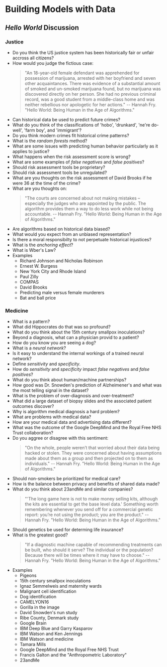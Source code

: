 # Building Models with Data

## *Hello World* Discussion

### Justice

- Do you think the US justice system has been historically fair or unfair accross all citizens?
- How would you judge the fictious case:
  > "An 18-year-old female defendant was apprehended for possession of
  > marijuana, arrested with her boyfriend and seven other acquaintances. There was
  > evidence of a substantial amount of smoked and un-smoked marijuana found, but
  > no marijuana was discovered directly on her person. She had no previous
  > criminal record, was a good student from a middle-class home and was neither
  > rebellious nor apologetic for her actions." -- Hannah Fry. "Hello World:
  > Being Human in the Age of Algorithms."
- Can historical data be used to predict future crimes?
- What do you think of the classifications of 'hobo', 'drunkard', 'ne're
  do-well', 'farm boy', and 'immigrant'?
- Do you think modern crimes fit historical crime patterns?
- What is the *random forests* method?
- What are some issues with predicting human behavior particularly as it applies to justice?
- What happens when the risk assessment score is wrong?
- What are some examples of *false negatives* and *false positives*?
- Should risk assessment tools be proprietary?
- Should risk assessment tools be unregulated?
- What are you thoughts on the risk assessment of David Brooks if he were 36 at
  the time of the crime?
- What are you thoughts on:
  > "The courts are concerned about not making mistakes – especially the judges
  > who are appointed by the public. The algorithm provides them a way to do less
  > work while not being accountable. -- Hannah Fry. "Hello World: Being Human
  > in the Age of Algorithms."
- Are algorithms based on historical data biased?
- What would you expect from an unbiased representation?
- Is there a moral responsibilty to not perpetuate historical injustices?
- What is the *anchoring effect*?
- What is Wber's Law?
- Examples
  - Richard Johnson and Nicholas Robinson
  - Ernest W. Burgess
  - New York City and Rhode Island
  - Paul Zilly
  - COMPAS
  - David Brooks
  - Predicting male versus female murderers
  - Bat and ball price

### Medicine

- What is a pattern?
- What did Hippocrates do that was so profound?
- What do you think about the 15th century smallpox inoculations?
- Beyond a diagnosis, what can a physician provid to a patient?
- How do you know you are seeing a dog?
- What is a *neural network*?
- Is it easy to understand the internal workings of a trained neural network?
- Define *sensitivity* and *specificity*.
- How do *sensitivity* and *specificity* impact *false negatives* and *false
  positives*?
- What do you think about human/machine partnerships?
- How good was Dr. Snowden's prediction of Alzheimener's and what was the most
  telling signal in the dataset?
- What is the problem of over-diagnosis and over-treatment?
- What did a large dataset of biopsy slides and the associated patient outcomes
  discover?
- Why is algorithm medical diagnosis a hard problem?
- What are problems with medical data?
- How are your medical data and advertising data different?
- What was the outcome of the Google DeepMind and the Royal Free NHS Trust
  collaboration?
- Do you aggree or disagree with this sentiment:
  > "On the whole, people weren’t that worried about their data being hacked or
  > stolen. They were concerned about having assumptions made about them as a group
  > and then projected on to them as individuals." -- Hannah Fry. "Hello World:
  > Being Human in the Age of Algorithms."
- Should non-smokers be prioritized for medical care?
- How is the balance between privacy and benefits of shared data made?
- What do you think about 23andMe and similar companies?
  > "'The long game here is not to make money selling kits, although the kits
  > are essential to get the base level data.' Something worth remembering whenever
  > you send off for a commercial genetic report: you’re not using the product; you
  > are the product." -- Hannah Fry. "Hello World: Being Human in the Age of Algorithms."
- Should genetics be used for determing life insurance?
- What is the greatest good?
  > "If a diagnostic machine capable of recommending treatments can be built,
  > who should it serve? The individual or the population? Because there will be
  > times where it may have to choose." -- Hannah Fry. "Hello World: Being
  > Human in the Age of Algorithms."
- Examples
  - Pigeons
  - 15th century smallpox inoculations
  - Ignaz Semmelweis and maternity wards
  - Malignant cell identification
  - Dog identification
  - CAMELYON16
  - Gorilla in the image
  - David Snowden's nun study
  - Ribe County, Denmark study
  - Google Brain
  - IBM Deep Blue and Garry Kasparov
  - IBM Watson and Ken Jennings
  - IBM Watson and medicine
  - Tamara Mills
  - Google DeepMind and the Royal Free NHS Trust
  - Francis Galton and the "Anthropometric Laboratory"
  - 23andMe

